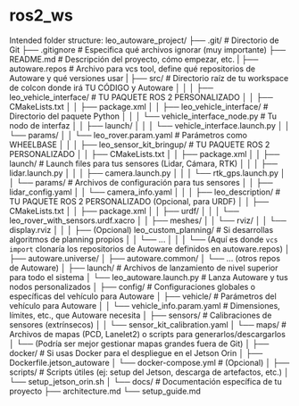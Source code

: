 # ros2_ws

Intended folder structure:
leo_autoware_project/
├── .git/                     # Directorio de Git
├── .gitignore                # Especifica qué archivos ignorar (muy importante)
├── README.md                 # Descripción del proyecto, cómo empezar, etc.
|
├── autoware.repos            # Archivo para vcs tool, define qué repositorios de Autoware y qué versiones usar
|
├── src/                      # Directorio raíz de tu workspace de colcon donde irá TU CÓDIGO y Autoware
│   │
│   ├── leo_vehicle_interface/  # TU PAQUETE ROS 2 PERSONALIZADO
│   │   ├── CMakeLists.txt
│   │   ├── package.xml
│   │   ├── leo_vehicle_interface/ # Directorio del paquete Python
│   │   │   └── vehicle_interface_node.py # Tu nodo de interfaz
│   │   ├── launch/
│   │   │   └── vehicle_interface.launch.py
│   │   └── params/
│   │       └── leo_rover.param.yaml # Parámetros como WHEELBASE
│   │
│   ├── leo_sensor_kit_bringup/ # TU PAQUETE ROS 2 PERSONALIZADO
│   │   ├── CMakeLists.txt
│   │   ├── package.xml
│   │   ├── launch/             # Launch files para tus sensores (Lidar, Cámara, RTK)
│   │   │   ├── lidar.launch.py
│   │   │   ├── camera.launch.py
│   │   │   └── rtk_gps.launch.py
│   │   └── params/             # Archivos de configuración para tus sensores
│   │       ├── lidar_config.yaml
│   │       └── camera_info.yaml
│   │
│   ├── leo_description/        # TU PAQUETE ROS 2 PERSONALIZADO (Opcional, para URDF)
│   │   ├── CMakeLists.txt
│   │   ├── package.xml
│   │   ├── urdf/
│   │   │   └── leo_rover_with_sensors.urdf.xacro
│   │   ├── meshes/
│   │   └── rviz/
│   │       └── display.rviz
│   │
│   ├── (Opcional) leo_custom_planning/ # Si desarrollas algoritmos de planning propios
│   │   └── ...
│   │
│   └── (Aquí es donde `vcs import` clonaría los repositorios de Autoware definidos en autoware.repos)
│       ├── autoware.universe/
│       ├── autoware.common/
│       └── ... (otros repos de Autoware)
│
├── launch/                   # Archivos de lanzamiento de nivel superior para todo el sistema
│   └── leo_autoware.launch.py  # Lanza Autoware y tus nodos personalizados
│
├── config/                   # Configuraciones globales o específicas del vehículo para Autoware
│   ├── vehicle/                # Parámetros del vehículo para Autoware
│   │   └── vehicle_info.param.yaml # Dimensiones, límites, etc., que Autoware necesita
│   ├── sensors/              # Calibraciones de sensores (extrínsecos)
│   │   └── sensor_kit_calibration.yaml
│   └── maps/                   # Archivos de mapas (PCD, Lanelet2) o scripts para generarlos/descargarlos
│       └── (Podría ser mejor gestionar mapas grandes fuera de Git)
│
├── docker/                   # Si usas Docker para el despliegue en el Jetson Orin
│   ├── Dockerfile.jetson_autoware
│   └── docker-compose.yml    # (Opcional)
│
├── scripts/                  # Scripts útiles (ej: setup del Jetson, descarga de artefactos, etc.)
│   └── setup_jetson_orin.sh
│
└── docs/                     # Documentación específica de tu proyecto
    ├── architecture.md
    └── setup_guide.md